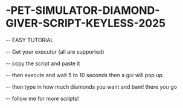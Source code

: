 # -PET-SIMULATOR-DIAMOND-GIVER-SCRIPT-KEYLESS-2025

-- EASY TUTORIAL




-- Get your executor (all are supported)


-- copy the script and paste it


-- then execute and wait 5 to 10 seconds then a gui will pop up.


-- then type in how much diamonds you want and bam! there you go


-- follow me for more scripts!
